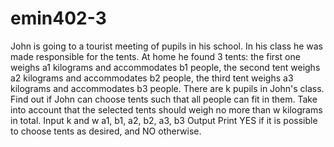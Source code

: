 # emin402-3


John is going to a tourist meeting of pupils in his school. In his class he was made responsible for the tents. At home he found 3 tents: the first one weighs a1 kilograms and accommodates b1 people, the second tent weighs a2 kilograms and accommodates b2 people, the third tent weighs a3 kilograms and accommodates b3 people. There are k pupils in John's class. Find out if John can choose tents such that all people can fit in them. Take into account that the selected tents should weigh no more than w kilograms in total. Input k and w
a1, b1, a2, b2, a3, b3 Output Print YES if it is possible to choose tents as desired, and NO otherwise.
